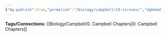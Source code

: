 ```yaml
---
{"dg-publish":true,"permalink":"/biology/campbell/19-viruses/","dgHomeLink":true,"dgPassFrontmatter":true}
---
```


**Tags/Connections:**
[[Biology/Campbell/0. Campbell Chapters|0. Campbell Chapters]]